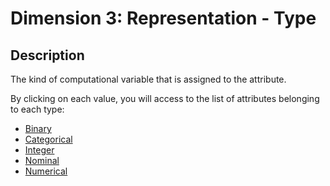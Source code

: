 # Dimension 3: Representation - Type

## Description

The kind of computational variable that is assigned to the attribute.

By clicking on each value, you will access to the list of attributes belonging to each type:

* [Binary](binary.md)
* [Categorical](categorical.md)
* [Integer](integer.md)
* [Nominal](nominal.md)
* [Numerical](numerical.md)